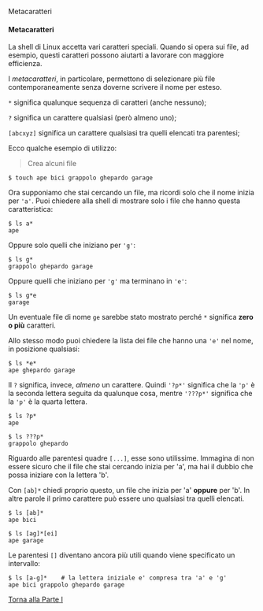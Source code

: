 Metacaratteri


#### Metacaratteri

La shell di Linux accetta vari caratteri speciali.
Quando si opera sui file, ad esempio, questi caratteri possono aiutarti
a lavorare con maggiore efficienza.

I *metacaratteri*, in particolare, permettono di selezionare più file
contemporaneamente senza doverne scrivere il nome per esteso.

`*` significa qualunque sequenza di caratteri (anche nessuno);

`?` significa un carattere qualsiasi (però almeno uno);

`[abcxyz]` significa un carattere qualsiasi tra quelli elencati tra parentesi;

Ecco qualche esempio di utilizzo:

> Crea alcuni file

```
$ touch ape bici grappolo ghepardo garage
```

Ora supponiamo che stai cercando un file, ma ricordi solo che il nome inizia per `'a'`.
Puoi chiedere alla shell di mostrare solo i file che hanno questa caratteristica:

```
$ ls a*
ape
```

Oppure solo quelli che iniziano per `'g'`:

```
$ ls g*
grappolo ghepardo garage
```

Oppure quelli che iniziano per `'g'` ma terminano in `'e'`:

```
$ ls g*e
garage
```

Un eventuale file di nome `ge` sarebbe stato mostrato perché `*` significa
**zero o più** caratteri.

Allo stesso modo puoi chiedere la lista dei file che hanno una `'e'` nel nome, in
posizione qualsiasi:

```
$ ls *e*
ape ghepardo garage
```

Il `?` significa, invece, *almeno* un carattere.
Quindi `'?p*'` significa che la `'p'` è la seconda lettera seguita da qualunque cosa,
mentre `'???p*'` significa che la `'p'` è la quarta lettera.

```
$ ls ?p*
ape

$ ls ???p*
grappolo ghepardo
```

Riguardo alle parentesi quadre `[...]`, esse sono utilissime.
Immagina di non essere sicuro che il file che stai cercando inizia per 'a',
ma hai il dubbio che possa iniziare con la lettera 'b'.

Con `[ab]*` chiedi proprio questo, un file che inizia per 'a' **oppure** per 'b'.
In altre parole il primo carattere può essere uno qualsiasi tra quelli elencati.

```
$ ls [ab]*
ape bici

$ ls [ag]*[ei]
ape garage
```

Le parentesi `[]` diventano ancora più utili quando viene specificato un intervallo:

```
$ ls [a-g]*    # la lettera iniziale e' compresa tra 'a' e 'g'
ape bici grappolo ghepardo garage
```

<a href="/activities/1">Torna alla Parte I</a>

